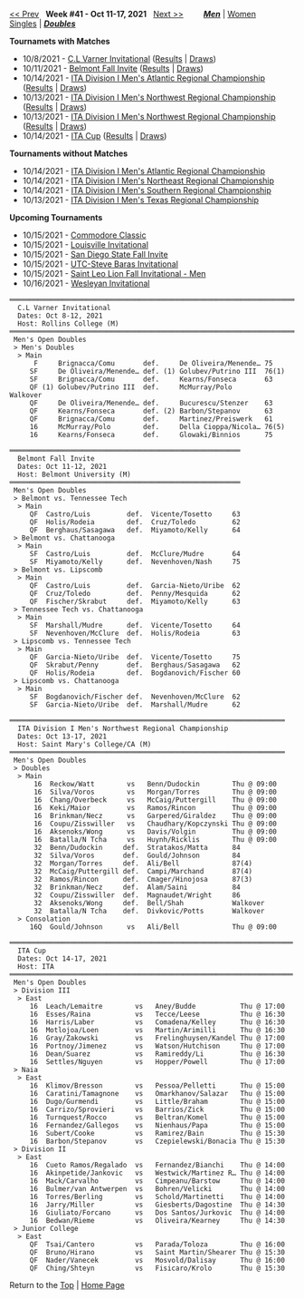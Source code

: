 <a name="top"></a>[<< Prev](men_doubles_2140.md) &nbsp; **Week #41 - Oct 11-17, 2021** &nbsp; [Next >>](men_doubles_2142.md) &nbsp;&nbsp;&nbsp;&nbsp;&nbsp;&nbsp;&nbsp; [***Men***](./men_doubles_2141.md) &#124; [Women](./women_doubles_2141.md) &nbsp;&nbsp;&nbsp;&nbsp;&nbsp; [Singles](./men_singles_2141.md) &#124; [***Doubles***](./men_doubles_2141.md)

**Tournamets with Matches**  
- 10/8/2021 - [C.L Varner Invitational](#21-27941) ([Results](#21-27941) &#124; <a href="https://colleges.wearecollegetennis.com/competitions/RollinsCollegeM/Tournaments/Overview/3CD48F05-0A53-43AA-90D0-6464D0615B24" target="_blank">Draws</a>)  
- 10/11/2021 - [Belmont Fall Invite](#21-28974) ([Results](#21-28974) &#124; <a href="https://colleges.wearecollegetennis.com/competitions/BelmontUniversityM/Tournaments/Overview/7B6195EA-4B1E-4B0F-8B5E-7E14B47D14DB" target="_blank">Draws</a>)  
- 10/14/2021 - [ITA Division I Men's Atlantic Regional Championship](#21-23395) ([Results](#21-23395) &#124; <a href="https://colleges.wearecollegetennis.com/competitions/USNavalAcademyM/Tournaments/Overview/A979E3AC-08B4-441B-A999-C5907C7B7D42" target="_blank">Draws</a>)  
- 10/13/2021 - [ITA Division I Men's Northwest Regional Championship](#21-05800) ([Results](#21-05800) &#124; <a href="https://colleges.wearecollegetennis.com/competitions/SaintMarysCollegeCAM/Tournaments/Overview/3CA3D40C-530C-46B7-9F71-79C24F90687E" target="_blank">Draws</a>)  
- 10/13/2021 - [ITA Division I Men's Northwest Regional Championship](#21-10002) ([Results](#21-10002) &#124; <a href="https://colleges.wearecollegetennis.com/competitions/UniversityOfOregonM/Tournaments/Overview/BFC2ABF6-E5EC-4F08-B669-9067560B6E1A" target="_blank">Draws</a>)  
- 10/14/2021 - [ITA Cup](#21-00186) ([Results](#21-00186) &#124; <a href="https://colleges.wearecollegetennis.com/competitions/ITA/Tournaments/Overview/0290D146-CA89-4E5D-BBC2-83C8E09F3A13" target="_blank">Draws</a>)  

**Tournaments without Matches**  
- 10/14/2021 - <a href="https://colleges.wearecollegetennis.com/competitions/LibertyUniversityM/Tournaments/Overview/B5A1486D-EA26-4E7E-8767-8781155C0580" target="_blank">ITA Division I Men's Atlantic Regional Championship</a>  
- 10/14/2021 - <a href="https://colleges.wearecollegetennis.com/competitions/UnivOfPennsylvaniaM/Tournaments/Overview/1D66CEC3-2F53-496E-BEA5-B3F3131C4BE4" target="_blank">ITA Division I Men's Northeast Regional Championship</a>  
- 10/14/2021 - <a href="https://colleges.wearecollegetennis.com/competitions/AuburnUniversityM/Tournaments/Overview/990920A1-C2A2-4E8D-9948-6D38FB2F7DBE" target="_blank">ITA Division I Men's Southern Regional Championship</a>  
- 10/13/2021 - <a href="https://colleges.wearecollegetennis.com/competitions/TexasAMUniversityM/Tournaments/Overview/4356F6E7-2D81-4119-A2B5-349CB438D62A" target="_blank">ITA Division I Men's Texas Regional Championship</a>  

**Upcoming Tournaments**  
- 10/15/2021 - <a href="https://colleges.wearecollegetennis.com/competitions/VanderbiltUniversityM/Tournaments/Overview/A3317696-F968-47E1-95B9-F8086BD11FA0" target="_blank">Commodore Classic</a>  
- 10/15/2021 - <a href="https://colleges.wearecollegetennis.com/competitions/UniversityOfLouisvilleM/Tournaments/Overview/27F0528B-D74E-4D20-9AFD-C621F8FBBABA" target="_blank">Louisville Invitational</a>  
- 10/15/2021 - <a href="https://colleges.wearecollegetennis.com/competitions/SanDiegoStateUniversityM/Tournaments/Overview/1F13D532-5D31-4892-B7C1-B9E81D0A2666" target="_blank">San Diego State Fall Invite</a>  
- 10/15/2021 - <a href="https://colleges.wearecollegetennis.com/competitions/UnivOfTennesseeChattanoogaM/Tournaments/Overview/4C516159-62E0-459E-B99D-A70E8B754410" target="_blank">UTC-Steve Baras Invitational</a>  
- 10/15/2021 - <a href="https://colleges.wearecollegetennis.com/competitions/SaintLeoUniversityM/Tournaments/Overview/5288C110-F2C6-4021-B55E-C23A5BE7B033" target="_blank">Saint Leo Lion Fall Invitational - Men</a>  
- 10/16/2021 - <a href="https://colleges.wearecollegetennis.com/competitions/WesleyanUniversityM/Tournaments/Overview/97551E13-3CF5-4AD8-BE52-A4FFC8E694D9" target="_blank">Wesleyan Invitational</a>  

<a name="21-27941"></a>
~~~
═══════════════════════════════════════════════════════════════════════
  C.L Varner Invitational
  Dates: Oct 8-12, 2021
  Host: Rollins College (M)
═══════════════════════════════════════════════════════════════════════
 Men's Open Doubles
 > Men's Doubles
  > Main
      F     Brignacca/Comu       def.     De Oliveira/Menende… 75
     SF     De Oliveira/Menende… def. (1) Golubev/Putrino III  76(1)
     SF     Brignacca/Comu       def.     Kearns/Fonseca       63
     QF (1) Golubev/Putrino III  def.     McMurray/Polo        Walkover
     QF     De Oliveira/Menende… def.     Bucurescu/Stenzer    63
     QF     Kearns/Fonseca       def. (2) Barbon/Stepanov      63
     QF     Brignacca/Comu       def.     Martinez/Preiswerk   61
     16     McMurray/Polo        def.     Della Cioppa/Nicola… 76(5)
     16     Kearns/Fonseca       def.     Glowaki/Binnios      75
~~~

<a name="21-28974"></a>
~~~
═════════════════════════════════════════════════════════
  Belmont Fall Invite
  Dates: Oct 11-12, 2021
  Host: Belmont University (M)
═════════════════════════════════════════════════════════
 Men's Open Doubles
 > Belmont vs. Tennessee Tech
  > Main
     QF  Castro/Luis         def.  Vicente/Tosetto     63
     QF  Holis/Rodeia        def.  Cruz/Toledo         62
     QF  Berghaus/Sasagawa   def.  Miyamoto/Kelly      64
 > Belmont vs. Chattanooga
  > Main
     SF  Castro/Luis         def.  McClure/Mudre       64
     SF  Miyamoto/Kelly      def.  Nevenhoven/Nash     75
 > Belmont vs. Lipscomb
  > Main
     QF  Castro/Luis         def.  Garcia-Nieto/Uribe  62
     QF  Cruz/Toledo         def.  Penny/Mesquida      62
     QF  Fischer/Skrabut     def.  Miyamoto/Kelly      63
 > Tennessee Tech vs. Chattanooga
  > Main
     SF  Marshall/Mudre      def.  Vicente/Tosetto     64
     SF  Nevenhoven/McClure  def.  Holis/Rodeia        63
 > Lipscomb vs. Tennessee Tech
  > Main
     QF  Garcia-Nieto/Uribe  def.  Vicente/Tosetto     75
     QF  Skrabut/Penny       def.  Berghaus/Sasagawa   62
     QF  Holis/Rodeia        def.  Bogdanovich/Fischer 60
 > Lipscomb vs. Chattanooga
  > Main
     SF  Bogdanovich/Fischer def.  Nevenhoven/McClure  62
     SF  Garcia-Nieto/Uribe  def.  Marshall/Mudre      62
~~~

<a name="21-05800"></a>
~~~
════════════════════════════════════════════════════════════════════
  ITA Division I Men's Northwest Regional Championship
  Dates: Oct 13-17, 2021
  Host: Saint Mary's College/CA (M)
════════════════════════════════════════════════════════════════════
 Men's Open Doubles
 > Doubles
  > Main
      16  Reckow/Watt        vs   Benn/Dudockin        Thu @ 09:00
      16  Silva/Voros        vs   Morgan/Torres        Thu @ 09:00
      16  Chang/Overbeck     vs   McCaig/Puttergill    Thu @ 09:00
      16  Keki/Maior         vs   Ramos/Rincon         Thu @ 09:00
      16  Brinkman/Necz      vs   Garpered/Giraldez    Thu @ 09:00
      16  Coupu/Zisswiller   vs   Chaudhary/Kopczynski Thu @ 09:00
      16  Aksenoks/Wong      vs   Davis/Volgin         Thu @ 09:00
      16  Batalla/N Tcha     vs   Huynh/Ricklis        Thu @ 09:00
      32  Benn/Dudockin     def.  Stratakos/Matta      84
      32  Silva/Voros       def.  Gould/Johnson        84
      32  Morgan/Torres     def.  Ali/Bell             87(4)
      32  McCaig/Puttergill def.  Campi/Marchand       87(4)
      32  Ramos/Rincon      def.  Cmager/Hinojosa      87(3)
      32  Brinkman/Necz     def.  Alam/Saini           84
      32  Coupu/Zisswiller  def.  Magnaudet/Wright     86
      32  Aksenoks/Wong     def.  Bell/Shah            Walkover
      32  Batalla/N Tcha    def.  Divkovic/Potts       Walkover
  > Consolation
     16Q  Gould/Johnson      vs   Ali/Bell             Thu @ 09:00
~~~

<a name="21-00186"></a>
~~~
══════════════════════════════════════════════════════════════════════
  ITA Cup
  Dates: Oct 14-17, 2021
  Host: ITA
══════════════════════════════════════════════════════════════════════
 Men's Open Doubles
 > Division III
  > East
     16  Leach/Lemaitre        vs   Aney/Budde           Thu @ 17:00
     16  Esses/Raina           vs   Tecce/Leese          Thu @ 16:30
     16  Harris/Laber          vs   Comadena/Kelley      Thu @ 16:30
     16  Motlojoa/Loen         vs   Martin/Arimilli      Thu @ 16:30
     16  Gray/Zakowski         vs   Frelinghuysen/Kandel Thu @ 17:00
     16  Portnoy/Jimenez       vs   Watson/Hutchison     Thu @ 17:00
     16  Dean/Suarez           vs   Ramireddy/Li         Thu @ 16:30
     16  Settles/Nguyen        vs   Hopper/Powell        Thu @ 17:00
 > Naia
  > East
     16  Klimov/Bresson        vs   Pessoa/Pelletti      Thu @ 15:00
     16  Caratini/Tamagnone    vs   Omarkhanov/Salazar   Thu @ 15:00
     16  Dugo/Gurmendi         vs   Little/Braham        Thu @ 15:00
     16  Carrizo/Sprovieri     vs   Barrios/Zick         Thu @ 15:00
     16  Turnquest/Rocco       vs   Beltran/Komel        Thu @ 15:00
     16  Fernandez/Gallegos    vs   Nienhaus/Papa        Thu @ 15:00
     16  Subert/Cooke          vs   Ramirez/Bain         Thu @ 15:30
     16  Barbon/Stepanov       vs   Czepielewski/Bonacia Thu @ 15:30
 > Division II
  > East
     16  Cueto Ramos/Regalado  vs   Fernandez/Bianchi    Thu @ 14:00
     16  Akinpetide/Jankovic   vs   Westwick/Martinez R… Thu @ 14:00
     16  Mack/Carvalho         vs   Cimpeanu/Barstow     Thu @ 14:00
     16  Bulmer/van Antwerpen  vs   Bohren/Velicki       Thu @ 14:00
     16  Torres/Berling        vs   Schold/Martinetti    Thu @ 14:00
     16  Jarry/Miller          vs   Giesberts/Dagostine  Thu @ 14:30
     16  Giuliato/Forcano      vs   Dos Santos/Jurkovic  Thu @ 14:00
     16  Bedwan/Rieme          vs   Oliveira/Kearney     Thu @ 14:30
 > Junior College
  > East
     QF  Tsai/Cantero          vs   Parada/Toloza        Thu @ 16:00
     QF  Bruno/Hirano          vs   Saint Martin/Shearer Thu @ 15:30
     QF  Nader/Vanecek         vs   Mosvold/Dalisay      Thu @ 16:00
     QF  Ching/Shteyn          vs   Fisicaro/Krolo       Thu @ 15:30
~~~

Return to the [Top](./men_doubles_2141.md) &#124; [Home Page](../../index.md)
